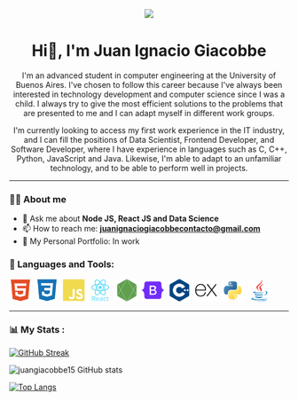 <div id='header' align='center'>
    <img src='https://media.giphy.com/media/uurtMtTKqkJda4dk8Y/giphy-downsized-large.gif' width="200"/>
    <h1>Hi👋, I'm Juan Ignacio Giacobbe</h1>
    <p align='center'>I'm an advanced student in computer engineering at the University of Buenos Aires. I've chosen to follow this career because I've always been interested in technology development and computer science since I was a child. I always try to give the most efficient solutions to the problems that are presented to me and I can adapt myself in different work groups.</p>
    <p align='center'>I'm currently looking to access my first work experience in the IT industry, and I can fill the positions of Data Scientist, Frontend Developer, and Software Developer, where I have experience in languages such as C, C++, Python, JavaScript and Java. Likewise, I'm able to adapt to an unfamiliar technology, and to be able to perform well in projects.</p>
</div>

---

### 👨‍💻 About me

- 💬 Ask me about **Node JS, React JS and Data Science**
- 📫 How to reach me: **juanignaciogiacobbecontacto@gmail.com**
- 💼 My Personal Portfolio: In work

<div align="left">
    <h3>🔨 Languages and Tools:</h3>
    <div>
        <img src="https://github.com/devicons/devicon/blob/master/icons/html5/html5-plain.svg" title="HTML5" alt="HTML" width="40" height="40"/>&nbsp;
        <img src="https://github.com/devicons/devicon/blob/master/icons/css3/css3-plain.svg"  title="CSS3" alt="CSS" width="40" height="40"/>&nbsp;
        <img src="https://github.com/devicons/devicon/blob/master/icons/javascript/javascript-plain.svg" title="JavaScript" alt="JavaScript" width="40" height="40"/>&nbsp;
        <img src="https://github.com/devicons/devicon/blob/master/icons/react/react-original-wordmark.svg" title="React" alt="React" width="40" height="40"/>&nbsp;
        <img src="https://github.com/devicons/devicon/blob/master/icons/nodejs/nodejs-plain.svg" title="Node" alt="Node" width="40" height="40"/>&nbsp;
        <img src="https://github.com/devicons/devicon/blob/master/icons/bootstrap/bootstrap-plain.svg" title="Boostrap" alt="Boostrap" width="40" height="40"/>&nbsp;
        <img src="https://github.com/devicons/devicon/blob/master/icons/cplusplus/cplusplus-plain.svg" title="Cplusplus"  alt="Cplusplus" width="40" height="40"/>&nbsp;
        <img src="https://github.com/devicons/devicon/blob/master/icons/express/express-original.svg" title="Express"  alt="Express" width="40" height="40"/>&nbsp;
        <img src="https://github.com/devicons/devicon/blob/master/icons/python/python-original.svg" title="Python"  alt="Python" width="40" height="40"/>&nbsp;
        <img src="https://github.com/devicons/devicon/blob/master/icons/java/java-original.svg" title="Java"  alt="Java" width="40" height="40"/>&nbsp;
        
</div>

---

### 📊 My Stats :

[![GitHub Streak](http://github-readme-streak-stats.herokuapp.com?user=juangiacobbe15&theme=dark)](https://git.io/streak-stats)

![juangiacobbe15 GitHub stats](https://github-readme-stats.vercel.app/api?username=juangiacobbe15&show_icons=true&theme=radical)

[![Top Langs](https://github-readme-stats.vercel.app/api/top-langs/?username=juangiacobbe15&theme=tokyonight)](https://github.com/anuraghazra/github-readme-stats)
